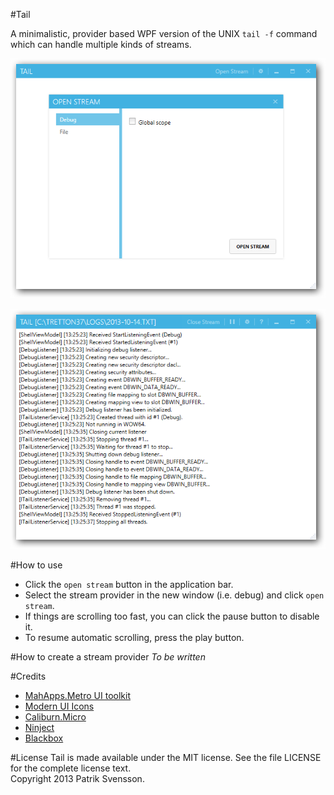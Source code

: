 #Tail

A minimalistic, provider based WPF version of the UNIX `tail -f` command which can handle multiple kinds of streams.

![Image of the application](docs/images/tail_configuration.png)

![Image of the application](docs/images/tail_fileprovider.png)

#How to use
* Click the `open stream` button in the application bar.
* Select the stream provider in the new window (i.e. debug) and click `open stream`.
* If things are scrolling too fast, you can click the pause button to disable it.
* To resume automatic scrolling, press the play button.

#How to create a stream provider
*To be written*

#Credits
* [MahApps.Metro UI toolkit](http://mahapps.com/MahApps.Metro)
* [Modern UI Icons](http://modernuiicons.com/)
* [Caliburn.Micro](http://http://caliburnmicro.codeplex.com/)
* [Ninject](http://www.ninject.org/)
* [Blackbox](http://github.com/patriksvensson/blackbox)

#License
Tail is made available under the MIT license. See the file LICENSE for the complete license text.  
Copyright 2013 Patrik Svensson.
